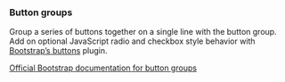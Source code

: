 ### Button groups

Group a series of buttons together on a single line with the button group. Add on optional JavaScript radio and checkbox style behavior with [Bootstrap’s buttons][plugin] plugin.

[Official Bootstrap documentation for button groups][docs]


[plugin]: http://getbootstrap.com/javascript/#buttons
[docs]: http://getbootstrap.com/components/#btn-groups
